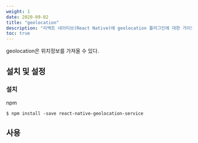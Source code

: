 ```yaml
---
weight: 1
date: 2020-09-02
title: "geolocation"
description: "리액트 네이티브(React Native)에 geolocation 플러그인에 대한 가이드"
toc: true
---
```


geolocation은 위치정보를 가져올 수 있다.

## 설치 및 설정

### 설치

npm
```
$ npm install -save react-native-geolocation-service
```

## 사용
